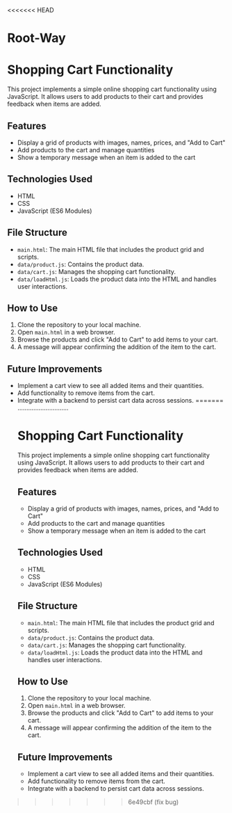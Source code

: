 <<<<<<< HEAD
# Root-Way
# Shopping Cart Functionality
This project implements a simple online shopping cart functionality using JavaScript. It allows users to add products to their cart and provides feedback when items are added.
## Features
- Display a grid of products with images, names, prices, and "Add to Cart"
- Add products to the cart and manage quantities
- Show a temporary message when an item is added to the cart
## Technologies Used
- HTML
- CSS   
- JavaScript (ES6 Modules)
## File Structure
- `main.html`: The main HTML file that includes the product grid and scripts.
- `data/product.js`: Contains the product data.
- `data/cart.js`: Manages the shopping cart functionality.
- `data/loadHtml.js`: Loads the product data into the HTML and handles user interactions.
## How to Use
1. Clone the repository to your local machine.
2. Open `main.html` in a web browser.
3. Browse the products and click "Add to Cart" to add items to your cart.
4. A message will appear confirming the addition of the item to the cart.
## Future Improvements
- Implement a cart view to see all added items and their quantities.
- Add functionality to remove items from the cart.
- Integrate with a backend to persist cart data across sessions.
=======
    .............................
    # Shopping Cart Functionality
    This project implements a simple online shopping cart functionality using JavaScript. It allows users to add products to their cart and provides feedback when items are added.
    ## Features
    - Display a grid of products with images, names, prices, and "Add to Cart"
    - Add products to the cart and manage quantities
    - Show a temporary message when an item is added to the cart
    ## Technologies Used
    - HTML
    - CSS   
    - JavaScript (ES6 Modules)
    ## File Structure
    - `main.html`: The main HTML file that includes the product grid and scripts.
    - `data/product.js`: Contains the product data.
    - `data/cart.js`: Manages the shopping cart functionality.
    - `data/loadHtml.js`: Loads the product data into the HTML and handles user interactions.
    ## How to Use
    1. Clone the repository to your local machine.
    2. Open `main.html` in a web browser.
    3. Browse the products and click "Add to Cart" to add items to your cart.
    4. A message will appear confirming the addition of the item to the cart.
    ## Future Improvements
    - Implement a cart view to see all added items and their quantities.
    - Add functionality to remove items from the cart.
    - Integrate with a backend to persist cart data across sessions.
>>>>>>> 6e49cbf (fix bug)
